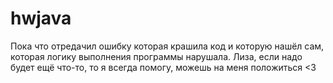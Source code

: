 # hwjava
Пока что отредачил ошибку которая крашила код и которую нашёл сам, которая логику выполнения программы нарушала. Лиза, если надо будет ещё что-то, то я всегда помогу, можешь на меня положиться <3